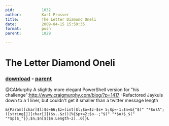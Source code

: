 ```yaml
---
pid:            1032
author:         Karl Prosser
title:          The Letter Diamond Oneli
date:           2009-04-15 15:59:35
format:         posh
parent:         1029

---
```


# The Letter Diamond Oneli

### [download](//scripts/1032.ps1) - [parent](//scripts/1029.md)

@CAMurphy A slightly more elegant PowerShell version for "his challenge":http://www.craigmurphy.com/blog/?p=1417
-Refactored Jaykuls down to a 1 liner, but couldn't get it smaller than a twitter message length

```posh
&{Param([char]$l)$s=66;$z=[int]$l;$o=$z-$s+ 5;$p=-1;$n=&{"$(" "*$o)A";([string[]][char[]]($s..$z))|%{$p+=2;$o--;"$(" "*$o)$_$(" "*$p)$_"}};$n;$n[$($n.Length-2)..0]}L


```
